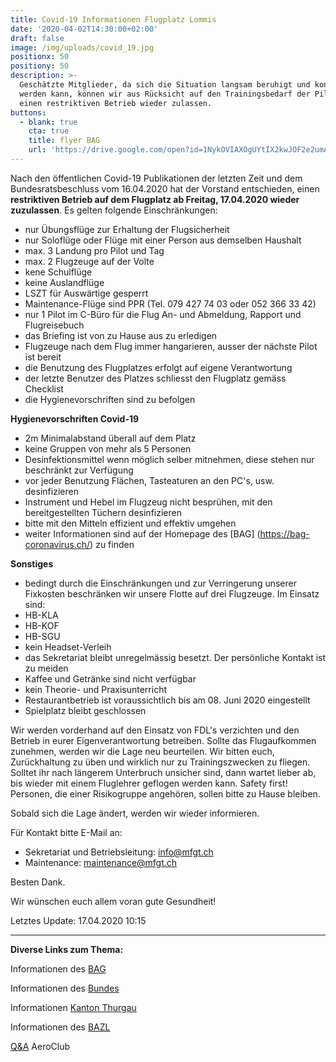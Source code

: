 ```yaml
---
title: Covid-19 Informationen Flugplatz Lommis
date: '2020-04-02T14:30:00+02:00'
draft: false
image: /img/uploads/covid_19.jpg
positionx: 50
positiony: 50
description: >-
  Geschätzte Mitglieder, da sich die Situation langsam beruhigt und kontrolliert
  werden kann, können wir aus Rücksicht auf den Trainingsbedarf der Piloten
  einen restriktiven Betrieb wieder zulassen.
buttons:
  - blank: true
    cta: true
    title: flyer BAG
    url: 'https://drive.google.com/open?id=1NykOVIAXOgUYtIX2kwJOF2e2umAZBxIM'
---
```

Nach den öffentlichen Covid-19  Publikationen der letzten Zeit und dem Bundesratsbeschluss vom 16.04.2020 hat der Vorstand entschieden, einen **restriktiven Betrieb auf dem Flugplatz ab Freitag, 17.04.2020 wieder zuzulassen**. Es gelten folgende Einschränkungen:

* nur Übungsflüge zur Erhaltung der Flugsicherheit
* nur Soloflüge oder Flüge mit einer Person aus demselben Haushalt
* max. 3 Landung pro Pilot und Tag
* max. 2 Flugzeuge auf der Volte
* kene Schulflüge
* keine Auslandflüge
* LSZT für Auswärtige gesperrt
* Maintenance-Flüge sind PPR (Tel. 079 427 74 03 oder 052 366 33 42)
* nur 1 Pilot im C-Büro für die Flug An- und Abmeldung, Rapport und Flugreisebuch
* das Briefing ist von zu Hause aus zu erledigen
* Flugzeuge nach dem Flug immer hangarieren, ausser der nächste Pilot ist bereit
* die Benutzung des Flugplatzes erfolgt auf eigene Verantwortung
* der letzte Benutzer des Platzes schliesst den Flugplatz gemäss Checklist
* die Hygienevorschriften sind zu befolgen

**Hygienevorschriften Covid-19**

* 2m Minimalabstand überall auf dem Platz
* keine Gruppen von mehr als 5 Personen
* Desinfektionsmittel wenn möglich selber mitnehmen, diese stehen nur beschränkt zur Verfügung
* vor jeder Benutzung Flächen, Tasteaturen an den PC's, usw. desinfizieren
* Instrument und Hebel im Flugzeug nicht besprühen, mit den bereitgestellten Tüchern desinfizieren
* bitte mit den Mitteln effizient und effektiv umgehen
* weiter Informationen sind auf der Homepage des [BAG] (https://bag-coronavirus.ch/) zu finden

**Sonstiges**

* bedingt durch die Einschränkungen und zur Verringerung unserer Fixkosten beschränken wir unsere Flotte auf drei Flugzeuge. Im Einsatz sind:
* HB-KLA
* HB-KOF
* HB-SGU
* kein Headset-Verleih
* das Sekretariat bleibt unregelmässig besetzt. Der persönliche Kontakt ist zu meiden
* Kaffee und Getränke sind nicht verfügbar
* kein Theorie- und Praxisunterricht
* Restaurantbetrieb ist voraussichtlich bis am 08. Juni 2020 eingestellt
* Spielplatz bleibt geschlossen

Wir werden vorderhand auf den Einsatz von FDL's verzichten und den Betrieb in eurer Eigenverantwortung betreiben. Sollte das Flugaufkommen zunehmen, werden wir die Lage neu beurteilen. Wir bitten euch, Zurückhaltung zu üben und wirklich nur zu Trainingszwecken zu fliegen. Solltet ihr nach längerem Unterbruch unsicher sind, dann wartet lieber ab, bis wieder mit einem Fluglehrer geflogen werden kann. Safety first! Personen, die einer Risikogruppe angehören, sollen bitte zu Hause bleiben.

Sobald sich die Lage ändert, werden wir wieder informieren.

Für Kontakt bitte E-Mail an:

* Sekretariat und Betriebsleitung: info@mfgt.ch
* Maintenance: maintenance@mfgt.ch

Besten Dank.

Wir wünschen euch allem voran gute Gesundheit!

Letztes Update: 17.04.2020 10:15

<hr>

**Diverse Links zum Thema:**

Informationen des [BAG](https://www.bag.admin.ch/bag/de/home/krankheiten/ausbrueche-epidemien-pandemien/aktuelle-ausbrueche-epidemien/novel-cov/situation-schweiz-und-international.html)

Informationen des [Bundes](https://www.bag.admin.ch/bag/de/home/das-bag/aktuell/medienmitteilungen.msg-id-78437.html)

Informationen [Kanton Thurgau](https://www.tg.ch/news/fachdossier-coronavirus.html/10552)

Informationen des [BAZL](https://www.bazl.admin.ch/bazl/de/home/fachleute/corona_update.html)

[Q&A](https://www.aeroclub.ch/fragen-und-antworten-qa-zur-situation-covid-2019-fuer-die-leicht-und-sportaviatik-stand-17-03-2020-13-00-uhr/) AeroClub
